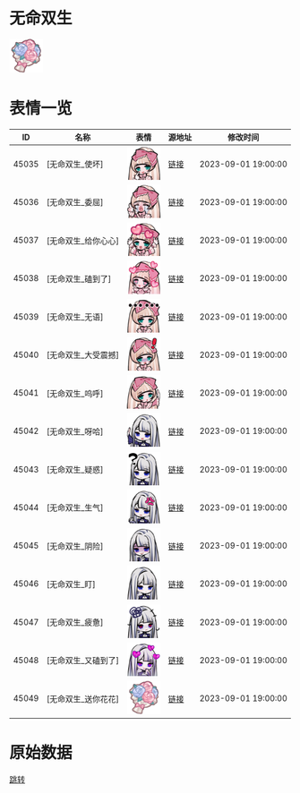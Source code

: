 # 无命双生

<img src="./cover.png" height="60" alt="cover" />

# 表情一览

|ID|名称|表情|源地址|修改时间|
|----|----|----|----|----|
|45035|[无命双生_使坏]|<img src="./pic/045035_%5B无命双生_使坏%5D.png" height="60" alt="使坏"/>|[链接](https://i0.hdslb.com/bfs/garb/436c80427b8c7f75830ff5b7e40e66d4abd36dc6.png)|2023-09-01 19:00:00|
|45036|[无命双生_委屈]|<img src="./pic/045036_%5B无命双生_委屈%5D.png" height="60" alt="委屈"/>|[链接](https://i0.hdslb.com/bfs/garb/20a6a9adf6120267f497261ff956aaa619b22019.png)|2023-09-01 19:00:00|
|45037|[无命双生_给你心心]|<img src="./pic/045037_%5B无命双生_给你心心%5D.png" height="60" alt="给你心心"/>|[链接](https://i0.hdslb.com/bfs/garb/d4897f4c97976654a26be8f672c4432773303a2c.png)|2023-09-01 19:00:00|
|45038|[无命双生_磕到了]|<img src="./pic/045038_%5B无命双生_磕到了%5D.png" height="60" alt="磕到了"/>|[链接](https://i0.hdslb.com/bfs/garb/716b8ab691a61734e44da3065a1492cf3a8a536e.png)|2023-09-01 19:00:00|
|45039|[无命双生_无语]|<img src="./pic/045039_%5B无命双生_无语%5D.png" height="60" alt="无语"/>|[链接](https://i0.hdslb.com/bfs/garb/40c3c3161672e04447200a2210dd12fbfb5b93c6.png)|2023-09-01 19:00:00|
|45040|[无命双生_大受震撼]|<img src="./pic/045040_%5B无命双生_大受震撼%5D.png" height="60" alt="大受震撼"/>|[链接](https://i0.hdslb.com/bfs/garb/ea68dbfeffc10492058f624056675f216191bf2c.png)|2023-09-01 19:00:00|
|45041|[无命双生_呜呼]|<img src="./pic/045041_%5B无命双生_呜呼%5D.png" height="60" alt="呜呼"/>|[链接](https://i0.hdslb.com/bfs/garb/54f539f1a54df927cbc1f70d0e58d176b1cad1ad.png)|2023-09-01 19:00:00|
|45042|[无命双生_呀哈]|<img src="./pic/045042_%5B无命双生_呀哈%5D.png" height="60" alt="呀哈"/>|[链接](https://i0.hdslb.com/bfs/garb/6de906784efd7c2b2293dcf02182111cba1c0714.png)|2023-09-01 19:00:00|
|45043|[无命双生_疑惑]|<img src="./pic/045043_%5B无命双生_疑惑%5D.png" height="60" alt="疑惑"/>|[链接](https://i0.hdslb.com/bfs/garb/64a0cafa1eaf0b8c38d7366b60900667ac7cba9d.png)|2023-09-01 19:00:00|
|45044|[无命双生_生气]|<img src="./pic/045044_%5B无命双生_生气%5D.png" height="60" alt="生气"/>|[链接](https://i0.hdslb.com/bfs/garb/f6ae8eafe1d78f7c4a626e15a5b3d6a9db87e65a.png)|2023-09-01 19:00:00|
|45045|[无命双生_阴险]|<img src="./pic/045045_%5B无命双生_阴险%5D.png" height="60" alt="阴险"/>|[链接](https://i0.hdslb.com/bfs/garb/70b66736cb387afd563407886bb5c685d637e43b.png)|2023-09-01 19:00:00|
|45046|[无命双生_盯]|<img src="./pic/045046_%5B无命双生_盯%5D.png" height="60" alt="盯"/>|[链接](https://i0.hdslb.com/bfs/garb/5597b310fce3e0429e2733331cb44e9975464d91.png)|2023-09-01 19:00:00|
|45047|[无命双生_疲惫]|<img src="./pic/045047_%5B无命双生_疲惫%5D.png" height="60" alt="疲惫"/>|[链接](https://i0.hdslb.com/bfs/garb/18532b9d99b8a29e26d0e68e8ad3715f617256b3.png)|2023-09-01 19:00:00|
|45048|[无命双生_又磕到了]|<img src="./pic/045048_%5B无命双生_又磕到了%5D.png" height="60" alt="又磕到了"/>|[链接](https://i0.hdslb.com/bfs/garb/1f954ca290d7340bb52afd10712a482d97015f5e.png)|2023-09-01 19:00:00|
|45049|[无命双生_送你花花]|<img src="./pic/045049_%5B无命双生_送你花花%5D.png" height="60" alt="送你花花"/>|[链接](https://i0.hdslb.com/bfs/garb/079e131cd873052bb33016b39abd32869e76913f.png)|2023-09-01 19:00:00|

# 原始数据

[跳转](./raw.json)


